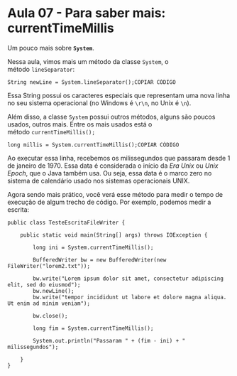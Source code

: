 # Aula 07 - Para saber mais: currentTimeMillis

Um pouco mais sobre **`System`**.

Nessa aula, vimos mais um método da classe `System`, o método `lineSeparator`:

```
String newLine = System.lineSeparator();COPIAR CÓDIGO
```

Essa String possui os caracteres especiais que representam uma nova linha no seu sistema operacional (no Windows é `\r\n`, no Unix é `\n`).

Além disso, a classe `System` possui outros métodos, alguns são poucos usados, outros mais. Entre os mais usados está o método `currentTimeMillis();`

```
long millis = System.currentTimeMillis();COPIAR CÓDIGO
```

Ao executar essa linha, recebemos os milissegundos que passaram desde 1 de janeiro de 1970. Essa data é considerada o início da *Era Unix* ou *Unix Epoch*, que o Java também usa. Ou seja, essa data é o marco zero no sistema de calendário usado nos sistemas operacionais UNIX.

Agora sendo mais prático, você verá esse método para medir o tempo de execução de algum trecho de código. Por exemplo, podemos medir a escrita:

```
public class TesteEscritaFileWriter {

    public static void main(String[] args) throws IOException {

        long ini = System.currentTimeMillis();

        BufferedWriter bw = new BufferedWriter(new FileWriter("lorem2.txt"));

        bw.write("Lorem ipsum dolor sit amet, consectetur adipiscing elit, sed do eiusmod");
        bw.newLine();
        bw.write("tempor incididunt ut labore et dolore magna aliqua. Ut enim ad minim veniam");

        bw.close();

        long fim = System.currentTimeMillis();

        System.out.println("Passaram " + (fim - ini) + " milissegundos");

    }
}
```